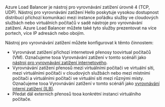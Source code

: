 Azure Load Balancer je nástroj pro vyrovnávání zatížení úrovně 4 (TCP, UDP). Nástroj pro vyrovnávání zatížení Hello poskytuje vysokou dostupnost distribucí příchozí komunikaci mezi instance pořádku služby ve cloudových službách nebo virtuálních počítačů v sadě nástroje pro vyrovnávání zatížení. Azure Load Balancer můžete také tyto služby prezentovat na více portech, více IP adresách nebo obojím.

Nástroj pro vyrovnávání zatížení můžete konfigurovat k těmto činnostem:

* Vyrovnávat zatížení příchozí internetové přenosy toovirtual počítačů (VM). Označujeme tooa Vyrovnávání zatížení v tomto scénáři jako [nástroj pro vyrovnávání zatížení internetového](../articles/load-balancer/load-balancer-internet-overview.md).
* Vyrovnávání zatížení přenosů mezi virtuálními počítači ve virtuální síti, mezi virtuálními počítači v cloudových službách nebo mezi místními počítači a virtuálními počítači ve virtuální síti mezi různými místy. Označujeme tooa Vyrovnávání zatížení v tomto scénáři jako [vyrovnávání interní zatížení (ILB)](../articles/load-balancer/load-balancer-internal-overview.md).
* Předat dál externích přenosů tooa konkrétní instanci virtuálního počítače.
